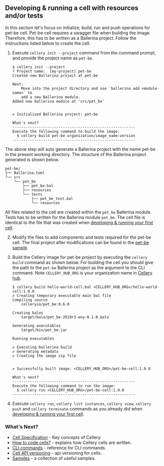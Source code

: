 ## Developing & running a cell with resources and/or tests

In this section let's focus on initialize, build, run and push operations for pet-be cell. Pet-be cell requires a 
swagger file when building the image. Therefore, this has to be written as a Ballerina project. Follow the instructions listed below to create the cell.

1. Execute `cellery init --project` command from the command prompt, and provide the project name as `pet-be`. 
    ```
    $ cellery init --project
    ? Project name:  [my-project] pet-be
    Created new Ballerina project at pet-be

    Next:
        Move into the project directory and use `ballerina add <module-name>` to
        add a new Ballerina module.
    Added new ballerina module at 'src/pet_be'


    ✔ Initialized Ballerina project: pet-be

    What's next?
    --------------------------------------------------------
    Execute the following command to build the image:
      $ cellery build pet-be organization/image_name:version
    --------------------------------------------------------

    ```
The above step will auto generate a Ballerina project with the name pet-be in the present working directory. The structure of the Ballerina project generated is shown below.

    pet-be/
    ├── Ballerina.toml
    └── src
        └── pet_be
            ├── pet_be.bal
            ├── resources
            └── tests
                ├── pet_be_test.bal
                └── resources

All files related to the cell are created within the `pet_be` Ballerina module. Tests has to be written for the 
Ballerina module `pet_be`. The cell file is identical to the file that was created when [developing & running your first cell](https://github.com/wso2/cellery/blob/master/docs/writing-a-cell.md). 

2. Modify the files to add components and tests required for the pet-be cell. The final project after modifications 
can be found in the [pet-be sample](https://github.com/wso2/cellery-samples/tree/master/cells/pet-store/pet-be).

3. Build the Cellery image for pet-be project by executing the `cellery build` command as shown below. For building 
the cell you should give the path to the `pet-be` Ballerina project as the argument to the CLI command.
Note `CELLERY_HUB_ORG` is your organization name in [Cellery hub](https://hub.cellery.io/).
    ```
    $ cellery build hello-world-cell.bal <CELLERY_HUB_ORG>/hello-world-cell:1.0.0
    ✔ Creating temporary executable main bal file
    Compiling source
        celleryio/pet_be:0.6.0

    Creating balos
        target/balo/pet_be-2019r3-any-0.1.0.balo

    Generating executables
        target/bin/pet_be.jar

    Running executables

    ✔ Executing ballerina build
    ✔ Generating metadata
    ✔ Creating the image zip file


    ✔ Successfully built image: <CELLERY_HUB_ORG>/pet-be-cell:1.0.0

    What's next?
    --------------------------------------------------------
    Execute the following command to run the image:
      $ cellery run <CELLERY_HUB_ORG>/pet-be-cell:1.0.0
    --------------------------------------------------------
    ```

4. Execute `cellery run`, `cellery list instances`, `cellery view`, `cellery push` and `cellery terminate` commands 
as you already did when [developing & running your first cell](https://github.com/wso2/cellery/blob/master/docs/writing-a-cell.md).
    
### What's Next?
- [Cell Specification](https://github.com/wso2/cellery-spec/blob/master/README.md) - Key concepts of Cellery.
- [How to code cells?](cellery-syntax.md) - explains how Cellery cells are written.
- [CLI commands](cli-reference.md) - reference for CLI commands.
- [Cell API versioning](cell-api-versioning.md) - api versioning for cells. 
- [Samples](https://github.com/wso2/cellery-samples/tree/master) - a collection of useful samples.
